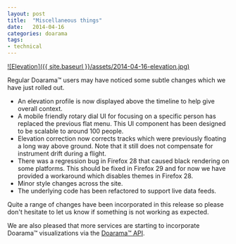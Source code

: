```yaml
---
layout: post
title:  "Miscellaneous things"
date:   2014-04-16
categories: doarama
tags:
- technical
---
```


[![Elevation]({{ site.baseurl }}/assets/2014-04-16-elevation.jpg)](http://www.doarama.com/view/2171)

Regular Doarama&trade; users may have noticed some subtle changes which we have just rolled out.

* An elevation profile is now displayed above the timeline to help give overall context.
* A mobile friendly rotary dial UI for focusing on a specific person has replaced the previous flat menu.  This UI component has been designed to be scalable to around 100 people.
* Elevation correction now corrects tracks which were previously floating a long way above ground.  Note that it still does not compensate for instrument drift during a flight.
* There was a regression bug in Firefox 28 that caused black rendering on some platforms.  This should be fixed in Firefox 29 and for now we have provided a workaround which disables themes in Firefox 28.
* Minor style changes across the site.
* The underlying code has been refactored to support live data feeds.

Quite a range of changes have been incorporated in this release so please don't hesitate to let us know if something is not working as expected. 

We are also pleased that more services are starting to incorporate Doarama&trade; visualizations via the [Doarama&trade; API](http://api.doarama.com/api/0.2/docs).